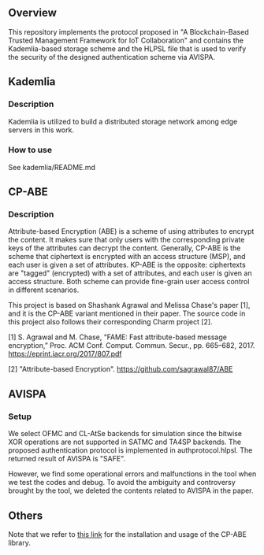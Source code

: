 ## Overview
This repository implements the protocol proposed in "A Blockchain-Based Trusted Management Framework for IoT Collaboration" and contains the Kademlia-based storage scheme and the HLPSL file that is used to verify the security of the designed authentication scheme via AVISPA. 
## Kademlia
### Description
Kademlia is utilized to build a distributed storage network among edge servers in this work. 
### How to use
See kademlia/README.md

## CP-ABE
### Description
Attribute-based Encryption (ABE) is a scheme of using attributes to encrypt the content. It makes sure that only users with the corresponding private keys of the attributes can decrypt the content. Generally, CP-ABE is the scheme that ciphertext is encrypted with an access structure (MSP), and each user is given a set of attributes. KP-ABE is the opposite: ciphertexts are "tagged" (encrypted) with a set of attributes, and each user is given an access structure. Both scheme can provide fine-grain user access control in different scenarios.

This project is based on Shashank Agrawal and Melissa Chase's paper [1], and it is the CP-ABE variant mentioned in their paper. The source code in this project also follows their corresponding Charm project [2].

[1] S. Agrawal and M. Chase, “FAME: Fast attribute-based message encryption,” Proc. ACM Conf. Comput. Commun. Secur., pp. 665–682, 2017. https://eprint.iacr.org/2017/807.pdf

[2] "Attribute-based Encryption". https://github.com/sagrawal87/ABE
## AVISPA
### Setup
We select OFMC and CL-AtSe backends for simulation since the bitwise XOR operations are not supported in SATMC and TA4SP backends. The proposed authentication protocol is implemented in authprotocol.hlpsl. The returned result of AVISPA is "SAFE".

However, we find some operational errors and malfunctions in the tool when we test the codes and debug. To avoid the ambiguity and controversy brought by the tool, we deleted the contents related to AVISPA in the paper.

## Others
Note that we refer to [this link](https://blog.csdn.net/shuiyixin/article/details/104490091) for the installation and usage of the CP-ABE library.
